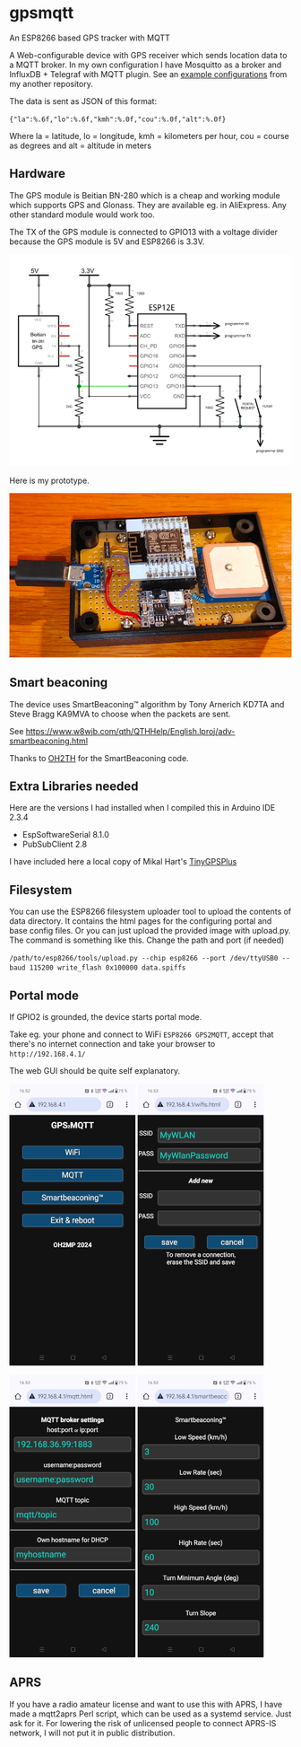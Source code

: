 # gpsmqtt
An ESP8266 based GPS tracker with MQTT

A Web-configurable device with GPS receiver which sends location data to a MQTT broker. In my own configuration I have Mosquitto as a broker and InfluxDB + Telegraf with MQTT plugin. See an [example configurations](https://github.com/oh2mp/esp32_ble2mqtt/blob/main/CONFIG_EXAMPLES.md) from my another repository.

The data is sent as JSON of this format:

`{"la":%.6f,"lo":%.6f,"kmh":%.0f,"cou":%.0f,"alt":%.0f}`

Where la = latitude, lo = longitude, kmh = kilometers per hour, cou = course as degrees and alt = altitude in meters

## Hardware

The GPS module is Beitian BN-280 which is a cheap and working module which supports GPS and Glonass. 
They are available eg. in AliExpress. Any other standard module would work too.

The TX of the GPS module is connected to GPIO13 with a voltage divider because the GPS module is 5V and ESP8266 is 3.3V.

![Schema](i/gpsmqtt_schema.png)

Here is my prototype.

![Prototype](i/gizmo_prototype.jpg)

## Smart beaconing
The device uses SmartBeaconing™ algorithm by Tony Arnerich KD7TA and Steve Bragg KA9MVA to choose when the packets are sent. 

See https://www.w8wjb.com/qth/QTHHelp/English.lproj/adv-smartbeaconing.html 

Thanks to [OH2TH](https://github.com/oh2th) for the SmartBeaconing code.

## Extra Libraries needed
Here are the versions I had installed when I compiled this in Arduino IDE 2.3.4

- EspSoftwareSerial 8.1.0
- PubSubClient 2.8

I have included here a local copy of Mikal Hart's [TinyGPSPlus](https://github.com/mikalhart/TinyGPSPlus)

## Filesystem
You can use the ESP8266 filesystem uploader tool to upload the contents of data directory. It contains the html pages for the configuring portal and base config files. Or you can just upload the provided image with upload.py. The command is something like this. Change the path and port (if needed)

`/path/to/esp8266/tools/upload.py --chip esp8266 --port /dev/ttyUSB0 --baud 115200 write_flash 0x100000 data.spiffs`

## Portal mode

If GPIO2 is grounded, the device starts portal mode.

Take eg. your phone and connect to WiFi `ESP8266 GPS2MQTT`, accept that there's no internet connection and take your browser to `http://192.168.4.1/`

The web GUI should be quite self explanatory.

![ss1](i/ss1.jpg) ![ss2](i/ss2.jpg)

![ss3](i/ss3.jpg) ![ss4](i/ss4.jpg)

## APRS

If you have a radio amateur license and want to use this with APRS, I have made a mqtt2aprs Perl script, 
which can be used as a systemd service. Just ask for it. For lowering the risk of unlicensed people to 
connect APRS-IS network, I will not put it in public distribution.

